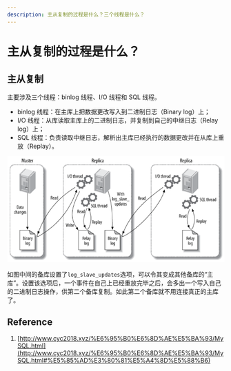 ```yaml
---
description: 主从复制的过程是什么？三个线程是什么？
---
```


# 主从复制的过程是什么？

## 主从复制

主要涉及三个线程：binlog 线程、I/O 线程和 SQL 线程。

* binlog 线程：在主库上把数据更改写入到二进制日志（Binary log）上；
* I/O 线程：从库读取主库上的二进制日志，并复制到自己的中继日志（Relay log）上；
* SQL 线程：负责读取中继日志，解析出主库已经执行的数据更改并在从库上重放（Replay）。

![&#x5C06;&#x590D;&#x5236;&#x4E8B;&#x4EF6;&#x4F20;&#x9012;&#x5230;&#x66F4;&#x591A;&#x7684;&#x5907;&#x5E93;](../../.gitbook/assets/image%20%2835%29.png)

如图中间的备库设置了`log_slave_updates`选项，可以令其变成其他备库的“主库”。设置该选项后，一个事件在自己上已经重放完毕之后，会多出一个写入自己的二进制日志操作，供第二个备库复制。如此第二个备库就不用连接真正的主库了。

## Reference

1. [http://www.cyc2018.xyz/%E6%95%B0%E6%8D%AE%E5%BA%93/MySQL.html](http://www.cyc2018.xyz/%E6%95%B0%E6%8D%AE%E5%BA%93/MySQL.html#%E5%85%AD%E3%80%81%E5%A4%8D%E5%88%B6)



